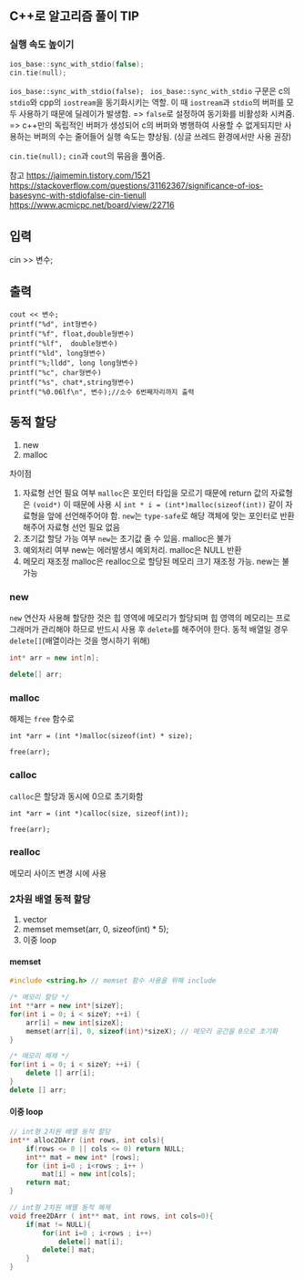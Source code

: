 ## C++로 알고리즘 풀이 TIP

### 실행 속도 높이기

```c++
ios_base::sync_with_stdio(false);
cin.tie(null);
```

`ios_base::sync_with_stdio(false); `
`ios_base::sync_with_stdio` 구문은 c의 `stdio`와 cpp의 `iostream`을 동기화시키는 역할.
이 때 `iostream`과 `stdio`의 버퍼를 모두 사용하기 때문에 딜레이가 발생함.
=> `false`로 설정하여 동기화를 비활성화 시켜줌.
=> c++만의 독립적인 버퍼가 생성되어 c의 버퍼와 병행하여 사용할 수 없게되지만 사용하는 버퍼의 수는 줄어들어 실행 속도는 향상됨. (싱글 쓰레드 환경에서만 사용 권장)

`cin.tie(null);`
`cin`과 `cout`의 묶음을 풀어줌.

참고
https://jaimemin.tistory.com/1521
https://stackoverflow.com/questions/31162367/significance-of-ios-basesync-with-stdiofalse-cin-tienull
https://www.acmicpc.net/board/view/22716

## 입력

cin >> 변수;

## 출력

```
cout << 변수;
printf("%d", int형변수)
printf("%f", float,double형변수)
printf("%lf",  double형변수)
printf("%ld", long형변수)
printf("%;lldd", long long형변수)
printf("%c", char형변수)
printf("%s", chat*,string형변수)
printf("%0.06lf\n", 변수);//소수 6번째자리까지 출력
```

## 동적 할당

1. new
2. malloc

차이점

1. 자료형 선언 필요 여부
   `malloc`은 포인터 타입을 모르기 때문에 return 값의 자료형은 `(void*)`
   이 때문에 사용 시 `int * i = (int*)malloc(sizeof(int))` 같이 자료형을 앞에 선언해주어야 함.
   `new`는 `type-safe`로 해당 객체에 맞는 포인터로 반환해주어 자료형 선언 필요 없음
2. 초기값 할당 가능 여부
   `new`는 초기값 줄 수 있음. malloc은 불가
3. 예외처리 여부
   new는 에러발생시 예외처리. malloc은 NULL 반환
4. 메모리 재조정
   malloc은 realloc으로 할당된 메모리 크기 재조정 가능. new는 불가능

### new

`new` 연산자 사용해 할당한 것은 힙 영역에 메모리가 할당되며 힙 영역의 메모리는 프로그래머가 관리해야 하므로 반드시 사용 후 `delete`를 해주어야 한다. 동적 배열일 경우 `delete[]`(배열이라는 것을 명시하기 위해)

```cpp
int* arr = new int[n];

delete[] arr;
```

### malloc

해제는 `free` 함수로

```
int *arr = (int *)malloc(sizeof(int) * size);

free(arr);
```

### calloc

`calloc`은 할당과 동시에 0으로 초기화함

```
int *arr = (int *)calloc(size, sizeof(int));

free(arr);
```

### realloc

메모리 사이즈 변경 시에 사용

### 2차원 배열 동적 할당

1. vector
2. memset
   memset(arr, 0, sizeof(int) \* 5);
3. 이중 loop

#### memset

```cpp
#include <string.h> // memset 함수 사용을 위해 include

/* 메모리 할당 */
int **arr = new int*[sizeY];
for(int i = 0; i < sizeY; ++i) {
    arr[i] = new int[sizeX];
    memset(arr[i], 0, sizeof(int)*sizeX); // 메모리 공간을 0으로 초기화
}

/* 메모리 해제 */
for(int i = 0; i < sizeY; ++i) {
    delete [] arr[i];
}
delete [] arr;
```

#### 이중 loop

```cpp
// int형 2차원 배열 동적 할당
int** alloc2DArr (int rows, int cols){
    if(rows <= 0 || cols <= 0) return NULL;
    int** mat = new int* [rows];
    for (int i=0 ; i<rows ; i++ )
        mat[i] = new int[cols];
    return mat;
}

// int형 2차원 배열 동적 해제
void free2DArr ( int** mat, int rows, int cols=0){
    if(mat != NULL){
        for(int i=0 ; i<rows ; i++)
            delete[] mat[i];
        delete[] mat;
    }
}

```
